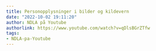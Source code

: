 ```yaml
---
title: Personopplysninger i bilder og kildevern
date: "2022-10-02 19:11:20"
author: NDLA på Youtube
authorlink: https://www.youtube.com/watch?v=qDlsBGrZTfw
tags:
- NDLA-pa-Youtube
---
```

